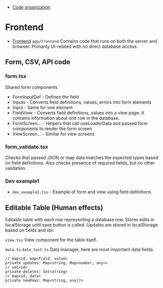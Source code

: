 - [Code organization](code-organization.md)

# Frontend
- [Frontend](frontend.md)
`app/frontend`
Contains code that runs on both the server and browser. Primarily UI-related with no direct database access.

## Form, CSV, API code

### form.tsx
Shared form components

- FormInputDef - Defines the field
- Inputs - Converts field definitions, values, errors into form elements
- Input - Same for one element
- FieldView - Converts field definitions, values into a view page. It contains information about one row in the database.
- FormScreen... - Helpers that call useLoaderData and passed form components to render the form screen
- ViewScreen... - Similar for view screens

### form_validate.tsx
Checks that passed JSON or map data matches the expected types based on field definitions. Also checks presence of required fields, but no other validation.

### Dev example1
- `dev_example1.tsx` - Example of form and view using field definitions

## Editable Table (Human effects)
Editable table with each row representing a database row. Stores edits in localStorage until save button is called. Updates are stored in localStorage based on fields and ids.

`view.tsx`
View component for the table itself.

`data.ts`
`data_test.ts`
Data manager, here are most important data fields.

```
// map<id, map<field, value>
private updates: Map<string, Map<number, any>>
// set<id>
private deletes: Set<string>
// map<id, data>
private newRows: Map<string, any[]>

```
